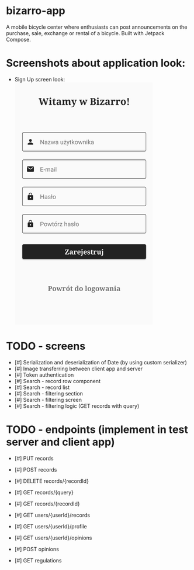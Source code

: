 # bizarro-app
A mobile bicycle center where enthusiasts can post announcements on the purchase, sale, exchange or rental of a bicycle. Built with Jetpack Compose.

# Screenshots about application look:
- Sign Up screen look:
![Screenshot](SignUpScreen.PNG)

# TODO - screens
- [#] Serialization and deserialization of Date (by using custom serializer)
- [#] Image transferring between client app and server
- [#] Token authentication
- [#] Search - record row component
- [#] Search - record list
- [#] Search - filtering section
- [#] Search - filtering screen
- [#] Search - filtering logic (GET records with query)

# TODO - endpoints (implement in test server and client app)
- [#] PUT records
- [#] POST records
- [#] DELETE records/{recordId}
- [#] GET records/{query}
- [#] GET records/{recordId}
  
- [#] GET users/{userId}/records
- [#] GET users/{userId}/profile
- [#] GET users/{userId}/opinions
  
- [#] POST opinions
- [#] GET regulations 
